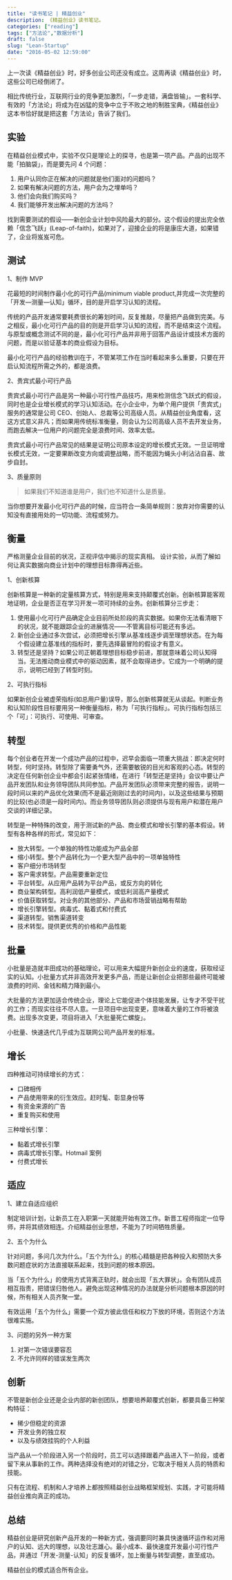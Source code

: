 ```yaml
---
title: "读书笔记 | 精益创业"
description: 《精益创业》读书笔记。
categories: ["reading"]
tags: ["方法论","数据分析"]
draft: false
slug: "Lean-Startup"
date: "2016-05-02 12:59:00"
---
```


上一次读《精益创业》时，好多创业公司还没有成立。这周再读《精益创业》时，这些公司已经倒闭了。

相比传统行业，互联网行业的竞争更加激烈，「一步走错，满盘皆输」。一套科学、有效的「方法论」将成为在凶猛的竞争中立于不败之地的制胜宝典，《精益创业》这本书恰好就是把这套「方法论」告诉了我们。

## 实验

在精益创业模式中，实验不仅只是理论上的探寻，也是第一项产品。产品的出现不能「拍脑袋」，而是要先问 4 个问题：

1. 用户认同你正在解决的问题就是他们面对的问题吗？
2. 如果有解决问题的方法，用户会为之埋单吗？
3. 他们会向我们购买吗？
4. 我们能够开发出解决问题的方法吗？

找到需要测试的假设——新创企业计划中风险最大的部分。这个假设的提出完全依赖「信念飞跃」(Leap-of-faith)，如果对了，迎接企业的将是康庄大道，如果错了，企业将岌岌可危。

## 测试

1、制作 MVP

花最短的时间制作最小化的可行产品(minimum viable product,并完成一次完整的「开发—测量—认知」循环，目的是开启学习认知的流程。

传统的产品开发通常要耗费很长的筹划时间，反复推敲，尽量把产品做到完美。与之相反，最小化可行产品的目的则是开启学习认知的流程，而不是结束这个流程。与原型或概念测试不同的是，最小化可行产品并非用于回答产品设计或技术方面的问题，而是以验证基本的商业假设为目标。

最小化可行产品的经验教训在于，不管某项工作在当时看起来多么重要，只要在开启认知流程所需之外的，都是浪费。

2、贵宾式最小可行产品

贵宾式最小可行产品是另一种最小可行性产品技巧，用来检测信念飞跃式的假设，同时也是企业增长模式的学习认知活动。在小企业中，为单个用户提供「贵宾式」服务的通常是公司 CEO、创始人、总裁等公司高级人员。从精益创业角度看，这这方式意义非凡；而如果用传统标准衡量，则会认为公司高级人员不去开发业务，而跑去解决一位用户的问题完全是浪费时间、效率太低。

贵宾式最小可行产品常见的结果是证明公司原本设定的增长模式无效。一旦证明增长模式无效，一定要果断改变方向或调整战略，而不能因为蝇头小利沾沾自喜、故步自封。

3、质量原则

> 如果我们不知道谁是用户，我们也不知道什么是质量。

当你想要开发最小化可行产品的时候，应当符合一条简单规则：放弃对你需要的认知没有直接用处的一切功能、流程或努力。

## 衡量

严格测量企业目前的状况，正视评估中揭示的现实真相。
设计实验，从而了解如何让真实数据向商业计划中的理想目标靠得再近些。

1、创新核算

创新核算是一种新的定量核算方式，特别是用来支持颠覆式创新。创新核算能客观地证明，企业是否正在学习开发一项可持续的业务。创新核算分三步走：

1. 使用最小化可行产品确定企业目前所处阶段的真实数据。如果你无法看清眼下的状况，就不能跟踪企业的进展情况——不管离目标可能还有多远。
2. 新创企业通过多次尝试，必须把增长引擎从基准线逐步调至理想状态。在为每个假设建立基准线的指标时，要先选择最冒险的假设才有意义。
3. 转型还是坚持？如果公司正朝着理想目标稳步前进，那就意味着公司认知得当。无法推动商业模式中的驱动因素，就不会取得进步。它成为一个明确的提示，说明已经到了转型时刻。

2、可执行指标

如果新创企业被虚荣指标(如总用户量)误导，那么创新核算就无从谈起。判断业务和认知阶段性目标要用另一种衡量指标，称为「可执行指标」。可执行指标包括三个「可」：可执行、可使用、可审查。

## 转型

每个创业者在开发一个成功产品的过程中，迟早会面临一项重大挑战：即决定何时转型，何时坚持。转型除了需要勇气外，还需要敏锐的目光和客观的心态。转型的决定在任何新创企业中都会引起紧张情绪，在进行「转型还是坚持」会议中要让产品开发团队和业务领导团队共同参加。产品开发团队必须带来完整的报告，说明一段时间以来的产品优化效果(而不是最近刚刚过去的时间内)，以及这些结果与预期的比较(也必须是一段时间内)。而业务领导团队则必须提供与现有用户和潜在用户交谈的详细记录。

转型是一种特殊的改变，用于测试新的产品、商业模式和增长引擎的基本假设。转型有各种各样的形式，常见如下：

- 放大转型。一个单独的特性功能成为产品全部
- 缩小转型。整个产品转化为一个更大型产品中的一项单独特性
- 客户细分市场转型
- 客户需求转型。产品需要重新定位
- 平台转型。从应用产品转为平台产品，或反方向的转化
- 商业架构转型。高利润低产量模式，或低利润高产量模式
- 价值获取转型。对业务的其他部分、产品和市场营销战略有帮助
- 增长引擎转型。病毒式、黏着式和付费式
- 渠道转型。销售渠道转变
- 技术转型。提供更优秀的价格和产品性能

## 批量

小批量是造就丰田成功的基础理论，可以用来大幅提升新创企业的速度，获取经证实的认知。小批量方式并非高效开发更多产品，而是让新创企业把那些最终可能被浪费的时间、金钱和精力降到最小。

大批量的方法更加适合传统企业，理论上它能促进个体技能发展，让专才不受干扰的工作；而现实往往不尽人意。一旦项目中出现变更，意味着大量的工作将被浪费。出现多次变更，项目将进入「大批量死亡螺旋」。

小批量、快速迭代几乎成为互联网公司产品开发的标准。

## 增长

四种推动可持续增长的方式：

- 口碑相传
- 产品使用带来的衍生效应。赶时髦、彰显身份等
- 有资金来源的广告
- 重复购买和使用

三种增长引擎：

- 黏着式增长引擎
- 病毒式增长引擎。Hotmail 案例
- 付费式增长

## 适应

1、建立自适应组织

制定培训计划，让新员工在入职第一天就能开始有效工作。新晋工程师指定一位导师，并将其绩效相连。介绍精益创业思想，不能为了时间牺牲质量。

2、五个为什么

针对问题，多问几次为什么。「五个为什么」的核心精髓是把各种投入和预防大多数问题症状的方法直接联系起来，找到问题的根本原因。

当「五个为什么」的使用方式背离正轨时，就会出现「五大罪状」。会有团队成员相互指责，把错误归咎他人。避免出现这种情况的办法就是分析问题根本原因的时候，所有相关人员齐聚一堂。

有效运用「五个为什么」需要一个双方彼此信任和权力下放的环境，否则这个方法很难实施。

3、问题的另外一种方案

1. 对第一次错误要容忍
2. 不允许同样的错误发生两次

## 创新

不管是新创企业还是企业内部的新创团队，想要培养颠覆式创新，都要具备三种架构特征：

- 稀少但稳定的资源
- 开发业务的独立权
- 以及与绩效挂钩的个人利益

当产品从一个阶段进入另一个阶段时，员工可以选择跟着产品进入下一阶段，或者留下来从事新的工作。两种选择没有绝对的对错之分，它取决于相关人员的特质和技能。

只有在流程、机制和人才培养上都按照精益创业战略框架规划、实践，才可能将精益创业推向真正的成功。

## 总结

精益创业是研究创新产品开发的一种新方式，强调要同时兼具快速循环运作和对用户的认知、远大的理想，以及壮志雄心。最小成本、最快速度开发最小可行性产品，并通过「开发-测量-认知」的反复循环，加上衡量与转型调整，直至成功。

精益创业的模式适合所有企业。
